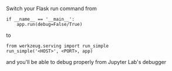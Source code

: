 Switch your Flask run command from 

```
if __name__ == '__main__':
    app.run(debug=False/True)
```

to 

```
from werkzeug.serving import run_simple
run_simple('<HOST>', <PORT>, app)
```

and you'll be able to debug properly from Jupyter Lab's debugger
